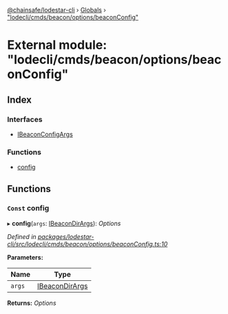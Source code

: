[@chainsafe/lodestar-cli](../README.md) › [Globals](../globals.md) › ["lodecli/cmds/beacon/options/beaconConfig"](_lodecli_cmds_beacon_options_beaconconfig_.md)

# External module: "lodecli/cmds/beacon/options/beaconConfig"

## Index

### Interfaces

* [IBeaconConfigArgs](../interfaces/_lodecli_cmds_beacon_options_beaconconfig_.ibeaconconfigargs.md)

### Functions

* [config](_lodecli_cmds_beacon_options_beaconconfig_.md#const-config)

## Functions

### `Const` config

▸ **config**(`args`: [IBeaconDirArgs](../interfaces/_lodecli_cmds_beacon_options_beacondir_.ibeacondirargs.md)): *Options*

*Defined in [packages/lodestar-cli/src/lodecli/cmds/beacon/options/beaconConfig.ts:10](https://github.com/ChainSafe/lodestar/blob/a47516d64/packages/lodestar-cli/src/lodecli/cmds/beacon/options/beaconConfig.ts#L10)*

**Parameters:**

Name | Type |
------ | ------ |
`args` | [IBeaconDirArgs](../interfaces/_lodecli_cmds_beacon_options_beacondir_.ibeacondirargs.md) |

**Returns:** *Options*
